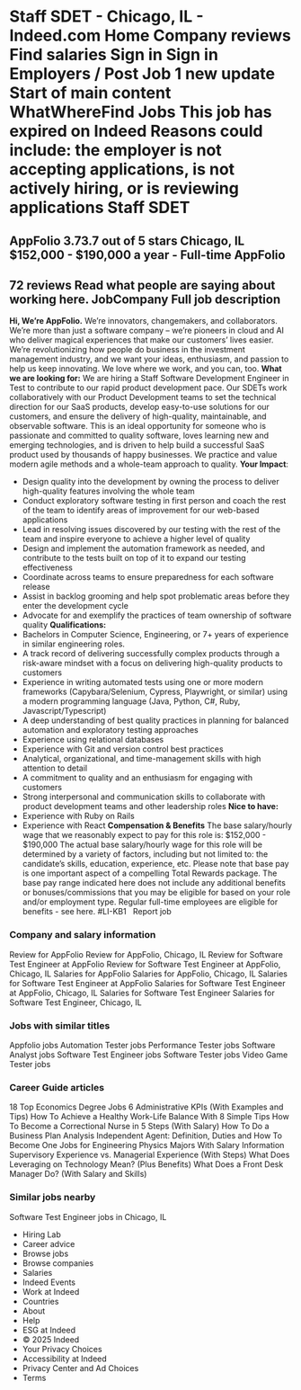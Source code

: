 Staff SDET - Chicago, IL - Indeed.com
Home
Company reviews
Find salaries
Sign in
Sign in
Employers / Post Job
1 new update
Start of main content
WhatWhereFind Jobs
This job has expired on Indeed
Reasons could include: the employer is not accepting applications, is not actively hiring, or is reviewing applications
Staff SDET
==========
AppFolio
3.73.7 out of 5 stars
Chicago, IL
$152,000 - $190,000 a year - Full-time
AppFolio
--------
72 reviews
Read what people are saying about working here.
JobCompany
Full job description
--------------------
**Hi, We’re AppFolio.**
We’re innovators, changemakers, and collaborators. We’re more than just a software company – we’re pioneers in cloud and AI who deliver magical experiences that make our customers’ lives easier. We’re revolutionizing how people do business in the investment management industry, and we want your ideas, enthusiasm, and passion to help us keep innovating.
We love where we work, and you can, too.
**What we are looking for:**
We are hiring a Staff Software Development Engineer in Test to contribute to our rapid product development pace. Our SDETs work collaboratively with our Product Development teams to set the technical direction for our SaaS products, develop easy-to-use solutions for our customers, and ensure the delivery of high-quality, maintainable, and observable software.
This is an ideal opportunity for someone who is passionate and committed to quality software, loves learning new and emerging technologies, and is driven to help build a successful SaaS product used by thousands of happy businesses. We practice and value modern agile methods and a whole-team approach to quality.
**Your Impact**:
* Design quality into the development by owning the process to deliver high-quality features involving the whole team
* Conduct exploratory software testing in first person and coach the rest of the team to identify areas of improvement for our web-based applications
* Lead in resolving issues discovered by our testing with the rest of the team and inspire everyone to achieve a higher level of quality
* Design and implement the automation framework as needed, and contribute to the tests built on top of it to expand our testing effectiveness
* Coordinate across teams to ensure preparedness for each software release
* Assist in backlog grooming and help spot problematic areas before they enter the development cycle
* Advocate for and exemplify the practices of team ownership of software quality
**Qualifications:**
* Bachelors in Computer Science, Engineering, or 7+ years of experience in similar engineering roles.
* A track record of delivering successfully complex products through a risk-aware mindset with a focus on delivering high-quality products to customers
* Experience in writing automated tests using one or more modern frameworks (Capybara/Selenium, Cypress, Playwright, or similar) using a modern programming language (Java, Python, C#, Ruby, Javascript/Typescript)
* A deep understanding of best quality practices in planning for balanced automation and exploratory testing approaches
* Experience using relational databases
* Experience with Git and version control best practices
* Analytical, organizational, and time-management skills with high attention to detail
* A commitment to quality and an enthusiasm for engaging with customers
* Strong interpersonal and communication skills to collaborate with product development teams and other leadership roles
**Nice to have:**
* Experience with Ruby on Rails
* Experience with React
**Compensation & Benefits**
The base salary/hourly wage that we reasonably expect to pay for this role is: $152,000 - $190,000
The actual base salary/hourly wage for this role will be determined by a variety of factors, including but not limited to: the candidate’s skills, education, experience, etc.
Please note that base pay is one important aspect of a compelling Total Rewards package. The base pay range indicated here does not include any additional benefits or bonuses/commissions that you may be eligible for based on your role and/or employment type.
Regular full-time employees are eligible for benefits - see here.
#LI-KB1
&nbsp;
Report job
### Company and salary information
Review for AppFolio
Review for AppFolio, Chicago, IL
Review for Software Test Engineer at AppFolio
Review for Software Test Engineer at AppFolio, Chicago, IL
Salaries for AppFolio
Salaries for AppFolio, Chicago, IL
Salaries for Software Test Engineer at AppFolio
Salaries for Software Test Engineer at AppFolio, Chicago, IL
Salaries for Software Test Engineer
Salaries for Software Test Engineer, Chicago, IL
### Jobs with similar titles
Appfolio jobs
Automation Tester jobs
Performance Tester jobs
Software Analyst jobs
Software Test Engineer jobs
Software Tester jobs
Video Game Tester jobs
### Career Guide articles
18 Top Economics Degree Jobs
6 Administrative KPIs (With Examples and Tips)
How To Achieve a Healthy Work-Life Balance With 8 Simple Tips
How To Become a Correctional Nurse in 5 Steps (With Salary)
How To Do a Business Plan Analysis
Independent Agent: Definition, Duties and How To Become One
Jobs for Engineering Physics Majors With Salary Information
Supervisory Experience vs. Managerial Experience (With Steps)
What Does Leveraging on Technology Mean? (Plus Benefits)
What Does a Front Desk Manager Do? (With Salary and Skills)
### Similar jobs nearby
Software Test Engineer jobs in Chicago, IL
* Hiring Lab
* Career advice
* Browse jobs
* Browse companies
* Salaries
* Indeed Events
* Work at Indeed
* Countries
* About
* Help
* ESG at Indeed
* © 2025 Indeed
* Your Privacy Choices
* Accessibility at Indeed
* Privacy Center and Ad Choices
* Terms